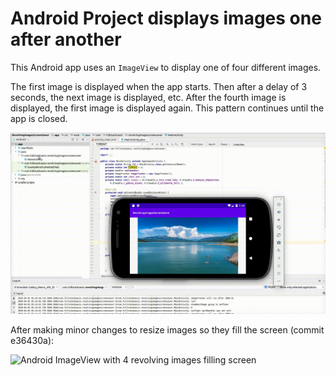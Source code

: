 # Android Project displays images one after another

This Android app uses an `ImageView` to display one of four different images.

The first image is displayed when the app starts. Then after a delay of 3 seconds, the next image is displayed, etc. After the fourth image is displayed, the first image is displayed again. This pattern continues until the app is closed.

![Andoid ImageView shows 4 revolving images](https://raw.githubusercontent.com/fullStackOasis/android-revolving-images/master/demo-revolving-images-screensaver.gif)

After making minor changes to resize images so they fill the screen (commit e36430a):

![Android ImageView with 4 revolving images filling screen](https://raw.githubusercontent.com/fullStackOasis/android-revolving-images/master/demo-revolving-images-screensaver-v2.gif)
